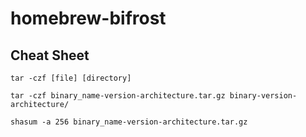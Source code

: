 # homebrew-bifrost


## Cheat Sheet

```
tar -czf [file] [directory]
```

```
tar -czf binary_name-version-architecture.tar.gz binary-version-architecture/
```

```
shasum -a 256 binary_name-version-architecture.tar.gz
```
